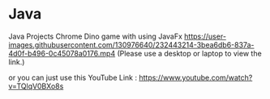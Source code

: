 # Java
Java Projects
Chrome Dino game with using JavaFx
https://user-images.githubusercontent.com/130976640/232443214-3bea6db6-837a-4d0f-b496-0c45078a0176.mp4
(Please use a desktop or laptop to view the link.)

or you can just use this YouTube Link : https://www.youtube.com/watch?v=TQlqV0BXo8s 
